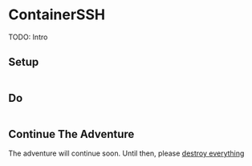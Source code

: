 # ContainerSSH

TODO: Intro

## Setup

```bash

```

## Do

```bash

```

## Continue The Adventure

The adventure will continue soon. Until then, please [destroy everything](../destroy/security.md)
